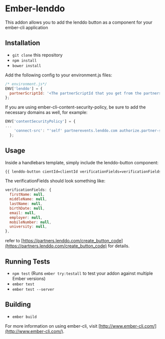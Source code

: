 # Ember-lenddo
This addon allows you to add the lenddo button as a component for your ember-cli application

## Installation
- `git clone` this repository
- `npm install`
- `bower install`

Add the following config to your environment.js files:

```javascript
/* environment.js*/
ENV['lenddo'] = {
  partnerScriptId: '<The partnerScriptId that you get from the partners dashboard>',
};
```

If you are using ember-cli-content-security-policy, be sure to add the necessary domains as well, for example:

```javascript
ENV['contentSecurityPolicy'] = {
...
    'connect-src': "'self' partnerevents.lenddo.com authorize.partner-service.link .... ",
  };
```

## Usage
Inside a handlebars template, simply include the lenddo-button component:

```html
{{ lenddo-button cientId=clientId verificationFields=verificationFields mode='popup' }}
```

The verificationFields should look something like:

```javascript
verificationFields: {
  firstName: null,
  middleName: null,
  lastName: null,
  birthDate: null,
  email: null,
  employer: null,
  mobileNumber: null,
  university: null,
},
```

refer to [https://partners.lenddo.com/create_button_code](https://partners.lenddo.com/create_button_code) for details.

## Running Tests
- `npm test` (Runs `ember try:testall` to test your addon against multiple Ember versions)
- `ember test`
- `ember test --server`

## Building
- `ember build`

For more information on using ember-cli, visit [http://www.ember-cli.com/](http://www.ember-cli.com/).
